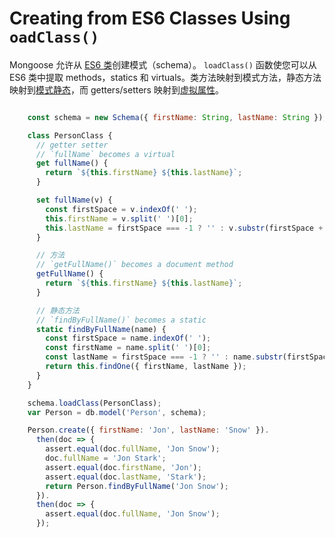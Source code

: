 # Creating from ES6 Classes Using `oadClass()`

Mongoose 允许从 [ES6 类](https://developer.mozilla.org/en-US/docs/Web/JavaScript/Reference/Classes)创建模式（schema）。 `loadClass()` 函数使您可以从 ES6 类中提取 methods，statics 和 virtuals。类方法映射到模式方法，静态方法映射到[模式静态](/Library/mongoose/docs/guide.md#statics)，而 getters/setters 映射到[虚拟属性](/Library/mongoose/docs/guide.md#virtuals)。

```js

    const schema = new Schema({ firstName: String, lastName: String });

    class PersonClass {
      // getter setter
      // `fullName` becomes a virtual
      get fullName() {
        return `${this.firstName} ${this.lastName}`;
      }

      set fullName(v) {
        const firstSpace = v.indexOf(' ');
        this.firstName = v.split(' ')[0];
        this.lastName = firstSpace === -1 ? '' : v.substr(firstSpace + 1);
      }

      // 方法
      // `getFullName()` becomes a document method
      getFullName() {
        return `${this.firstName} ${this.lastName}`;
      }

      // 静态方法
      // `findByFullName()` becomes a static
      static findByFullName(name) {
        const firstSpace = name.indexOf(' ');
        const firstName = name.split(' ')[0];
        const lastName = firstSpace === -1 ? '' : name.substr(firstSpace + 1);
        return this.findOne({ firstName, lastName });
      }
    }

    schema.loadClass(PersonClass);
    var Person = db.model('Person', schema);

    Person.create({ firstName: 'Jon', lastName: 'Snow' }).
      then(doc => {
        assert.equal(doc.fullName, 'Jon Snow');
        doc.fullName = 'Jon Stark';
        assert.equal(doc.firstName, 'Jon');
        assert.equal(doc.lastName, 'Stark');
        return Person.findByFullName('Jon Snow');
      }).
      then(doc => {
        assert.equal(doc.fullName, 'Jon Snow');
      });
  ```
